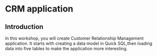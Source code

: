 # CRM application

## Introduction

In this workshop, you will create Customer Relationship Management application.
It starts with creating a data model in Quick SQL,then loading data into five tables to make the application more interesting.

